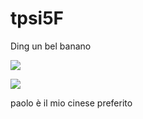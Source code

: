 # tpsi5F
Ding un bel banano

![](gifs/vergil.gif)

![](gifs/dante.gif)

paolo è il mio cinese preferito
